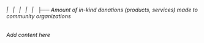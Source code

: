 ###### |   |   |   |   |   ├── Amount of in-kind donations (products, services) made to community organizations

*Add content here*